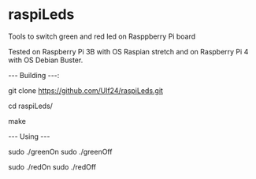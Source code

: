 # raspiLeds
Tools to switch green and red led on Rasppberry Pi board

Tested on Raspberry Pi 3B with OS Raspian stretch and on Raspberry Pi 4 with OS Debian Buster.


--- Building ---:

git clone https://github.com/Ulf24/raspiLeds.git

cd raspiLeds/

make

--- Using ---

sudo ./greenOn
sudo ./greenOff

sudo ./redOn
sudo ./redOff

